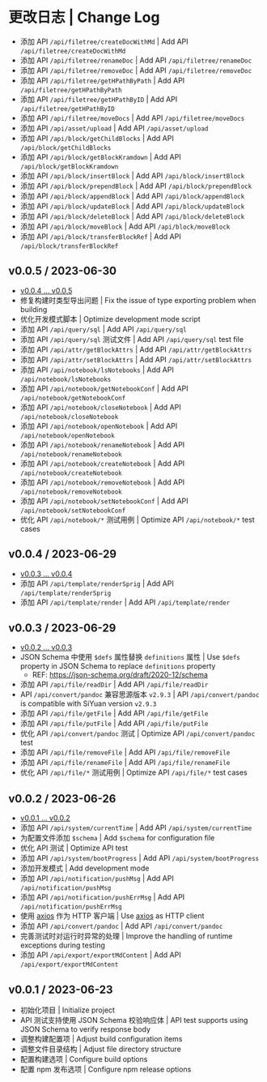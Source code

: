 # 更改日志 | Change Log

- 添加 API `/api/filetree/createDocWithMd` | Add API `/api/filetree/createDocWithMd`
- 添加 API `/api/filetree/renameDoc` | Add API `/api/filetree/renameDoc`
- 添加 API `/api/filetree/removeDoc` | Add API `/api/filetree/removeDoc`
- 添加 API `/api/filetree/getHPathByPath` | Add API `/api/filetree/getHPathByPath`
- 添加 API `/api/filetree/getHPathByID` | Add API `/api/filetree/getHPathByID`
- 添加 API `/api/filetree/moveDocs` | Add API `/api/filetree/moveDocs`
- 添加 API `/api/asset/upload` | Add API `/api/asset/upload`
- 添加 API `/api/block/getChildBlocks` | Add API `/api/block/getChildBlocks`
- 添加 API `/api/block/getBlockKramdown` | Add API `/api/block/getBlockKramdown`
- 添加 API `/api/block/insertBlock` | Add API `/api/block/insertBlock`
- 添加 API `/api/block/prependBlock` | Add API `/api/block/prependBlock`
- 添加 API `/api/block/appendBlock` | Add API `/api/block/appendBlock`
- 添加 API `/api/block/updateBlock` | Add API `/api/block/updateBlock`
- 添加 API `/api/block/deleteBlock` | Add API `/api/block/deleteBlock`
- 添加 API `/api/block/moveBlock` | Add API `/api/block/moveBlock`
- 添加 API `/api/block/transferBlockRef` | Add API `/api/block/transferBlockRef`

## v0.0.5 / 2023-06-30

- [v0.0.4 ... v0.0.5](https://github.com/siyuan-community/siyuan-sdk/compare/v0.0.4...v0.0.5)
- 修复构建时类型导出问题 | Fix the issue of type exporting problem when building
- 优化开发模式脚本 | Optimize development mode script
- 添加 API `/api/query/sql` | Add API `/api/query/sql`
- 添加 API `/api/query/sql` 测试文件 | Add API `/api/query/sql` test file
- 添加 API `/api/attr/getBlockAttrs` | Add API `/api/attr/getBlockAttrs`
- 添加 API `/api/attr/setBlockAttrs` | Add API `/api/attr/setBlockAttrs`
- 添加 API `/api/notebook/lsNotebooks` | Add API `/api/notebook/lsNotebooks`
- 添加 API `/api/notebook/getNotebookConf` | Add API `/api/notebook/getNotebookConf`
- 添加 API `/api/notebook/closeNotebook` | Add API `/api/notebook/closeNotebook`
- 添加 API `/api/notebook/openNotebook` | Add API `/api/notebook/openNotebook`
- 添加 API `/api/notebook/renameNotebook` | Add API `/api/notebook/renameNotebook`
- 添加 API `/api/notebook/createNotebook` | Add API `/api/notebook/createNotebook`
- 添加 API `/api/notebook/removeNotebook` | Add API `/api/notebook/removeNotebook`
- 添加 API `/api/notebook/setNotebookConf` | Add API `/api/notebook/setNotebookConf`
- 优化 API `/api/notebook/*` 测试用例 | Optimize API `/api/notebook/*` test cases

## v0.0.4 / 2023-06-29

- [v0.0.3 ... v0.0.4](https://github.com/siyuan-community/siyuan-sdk/compare/v0.0.3...v0.0.4)
- 添加 API `/api/template/renderSprig` | Add API `/api/template/renderSprig`
- 添加 API `/api/template/render` | Add API `/api/template/render`

## v0.0.3 / 2023-06-29

- [v0.0.2 ... v0.0.3](https://github.com/siyuan-community/siyuan-sdk/compare/v0.0.2...v0.0.3)
- JSON Schema 中使用 `$defs` 属性替换 `definitions` 属性 | Use `$defs` property in JSON Schema to replace `definitions` property
  - REF: https://json-schema.org/draft/2020-12/schema
- 添加 API `/api/file/readDir` | Add API `/api/file/readDir`
- API `/api/convert/pandoc` 兼容思源版本 `v2.9.3` | API `/api/convert/pandoc` is compatible with SiYuan version `v2.9.3`
- 添加 API `/api/file/getFile` | Add API `/api/file/getFile`
- 添加 API `/api/file/putFile` | Add API `/api/file/putFile`
- 优化 API `/api/convert/pandoc` 测试 | Optimize API `/api/convert/pandoc` test
- 添加 API `/api/file/removeFile` | Add API `/api/file/removeFile`
- 添加 API `/api/file/renameFile` | Add API `/api/file/renameFile`
- 优化 API `/api/file/*` 测试用例 | Optimize API `/api/file/*` test cases

## v0.0.2 / 2023-06-26

- [v0.0.1 ... v0.0.2](https://github.com/siyuan-community/siyuan-sdk/compare/v0.0.1...v0.0.2)
- 添加 API `/api/system/currentTime` | Add API `/api/system/currentTime`
- 为配置文件添加 `$schema` | Add `$schema` for configuration file
- 优化 API 测试 | Optimize API test
- 添加 API `/api/system/bootProgress` | Add API `/api/system/bootProgress`
- 添加开发模式 | Add development mode
- 添加 API `/api/notification/pushMsg` | Add API `/api/notification/pushMsg`
- 添加 API `/api/notification/pushErrMsg` | Add API `/api/notification/pushErrMsg`
- 使用 [axios](https://www.npmjs.com/package/axios) 作为 HTTP 客户端 | Use [axios](https://www.npmjs.com/package/axios) as HTTP client
- 添加 API `/api/convert/pandoc` | Add API `/api/convert/pandoc`
- 完善测试时对运行时异常的处理 | Improve the handling of runtime exceptions during testing
- 添加 API `/api/export/exportMdContent` | Add API `/api/export/exportMdContent`

## v0.0.1 / 2023-06-23

- 初始化项目 | Initialize project
- API 测试支持使用 JSON Schema 校验响应体 | API test supports using JSON Schema to verify response body
- 调整构建配置项 | Adjust build configuration items
- 调整文件目录结构 | Adjust file directory structure
- 配置构建选项 | Configure build options
- 配置 npm 发布选项 | Configure npm release options

